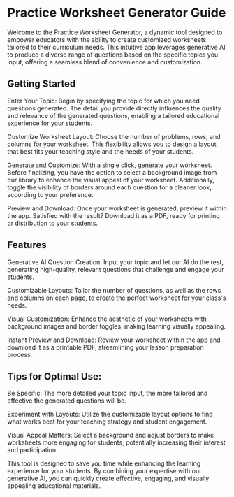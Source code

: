 # Practice Worksheet Generator Guide

Welcome to the Practice Worksheet Generator, a dynamic tool designed to empower educators with the ability to create customized worksheets tailored to their curriculum needs. This intuitive app leverages generative AI to produce a diverse range of questions based on the specific topics you input, offering a seamless blend of convenience and customization.

## Getting Started

Enter Your Topic: Begin by specifying the topic for which you need questions generated. The detail you provide directly influences the quality and relevance of the generated questions, enabling a tailored educational experience for your students.

Customize Worksheet Layout: Choose the number of problems, rows, and columns for your worksheet. This flexibility allows you to design a layout that best fits your teaching style and the needs of your students.

Generate and Customize: With a single click, generate your worksheet. Before finalizing, you have the option to select a background image from our library to enhance the visual appeal of your worksheet. Additionally, toggle the visibility of borders around each question for a cleaner look, according to your preference.

Preview and Download: Once your worksheet is generated, preview it within the app. Satisfied with the result? Download it as a PDF, ready for printing or distribution to your students.

## Features

Generative AI Question Creation: Input your topic and let our AI do the rest, generating high-quality, relevant questions that challenge and engage your students.

Customizable Layouts: Tailor the number of questions, as well as the rows and columns on each page, to create the perfect worksheet for your class's needs.

Visual Customization: Enhance the aesthetic of your worksheets with background images and border toggles, making learning visually appealing.

Instant Preview and Download: Review your worksheet within the app and download it as a printable PDF, streamlining your lesson preparation process.

## Tips for Optimal Use:

Be Specific: The more detailed your topic input, the more tailored and effective the generated questions will be.

Experiment with Layouts: Utilize the customizable layout options to find what works best for your teaching strategy and student engagement.

Visual Appeal Matters: Select a background and adjust borders to make worksheets more engaging for students, potentially increasing their interest and participation.

This tool is designed to save you time while enhancing the learning experience for your students. By combining your expertise with our generative AI, you can quickly create effective, engaging, and visually appealing educational materials.
